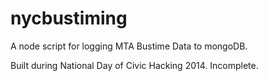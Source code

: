 nycbustiming
============

A node script for logging MTA Bustime Data to mongoDB.

Built during National Day of Civic Hacking 2014.  Incomplete.
